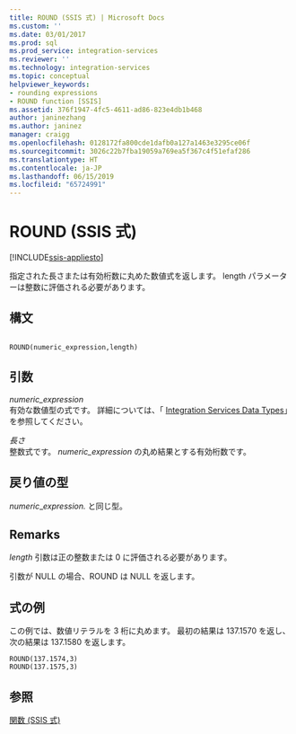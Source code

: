 ```yaml
---
title: ROUND (SSIS 式) | Microsoft Docs
ms.custom: ''
ms.date: 03/01/2017
ms.prod: sql
ms.prod_service: integration-services
ms.reviewer: ''
ms.technology: integration-services
ms.topic: conceptual
helpviewer_keywords:
- rounding expressions
- ROUND function [SSIS]
ms.assetid: 376f1947-4fc5-4611-ad86-823e4db1b468
author: janinezhang
ms.author: janinez
manager: craigg
ms.openlocfilehash: 0128172fa800cde1dafb0a127a1463e3295ce06f
ms.sourcegitcommit: 3026c22b7fba19059a769ea5f367c4f51efaf286
ms.translationtype: HT
ms.contentlocale: ja-JP
ms.lasthandoff: 06/15/2019
ms.locfileid: "65724991"
---
```

# <a name="round-ssis-expression"></a>ROUND (SSIS 式)

[!INCLUDE[ssis-appliesto](../../includes/ssis-appliesto-ssvrpluslinux-asdb-asdw-xxx.md)]


  指定された長さまたは有効桁数に丸めた数値式を返します。 length パラメーターは整数に評価される必要があります。  
  
## <a name="syntax"></a>構文  
  
```  
  
ROUND(numeric_expression,length)  
```  
  
## <a name="arguments"></a>引数  
 *numeric_expression*  
 有効な数値型の式です。 詳細については、「 [Integration Services Data Types](../../integration-services/data-flow/integration-services-data-types.md)」を参照してください。  
  
 *長さ*  
 整数式です。 *numeric_expression* の丸め結果とする有効桁数です。  
  
## <a name="result-types"></a>戻り値の型  
 *numeric*_*expression.* と同じ型。  
  
## <a name="remarks"></a>Remarks  
 *length* 引数は正の整数または 0 に評価される必要があります。  
  
 引数が NULL の場合、ROUND は NULL を返します。  
  
## <a name="expression-examples"></a>式の例  
 この例では、数値リテラルを 3 桁に丸めます。 最初の結果は 137.1570 を返し、次の結果は 137.1580 を返します。  
  
```  
ROUND(137.1574,3)  
ROUND(137.1575,3)  
```  
  
## <a name="see-also"></a>参照  
 [関数 (SSIS 式)](../../integration-services/expressions/functions-ssis-expression.md)  
  
  
